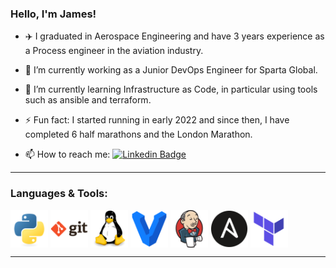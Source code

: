 ### **Hello, I'm James**!

- :airplane: I graduated in Aerospace Engineering and have 3 years experience as a Process engineer in the aviation industry. 

- 🔭 I’m currently working as a Junior DevOps Engineer for Sparta Global. 

- 🌱 I’m currently learning Infrastructure as Code, in particular using tools such as ansible and terraform.

- ⚡ Fun fact: I started running in early 2022 and since then, I have completed 6 half marathons and the London Marathon. 

- 📫 How to reach me: [![Linkedin Badge](https://img.shields.io/badge/-James-blue?style=flat&logo=Linkedin&logoColor=white)](https://www.linkedin.com/in/james-wijaya-seekings-14097510b/)

---

### **Languages & Tools**:

<div style="line-height:10px">
  <img src='https://github.com/devicons/devicon/blob/master/icons/python/python-original.svg' width="60" height="60">
  <img src='https://github.com/devicons/devicon/blob/master/icons/git/git-original-wordmark.svg' width="60" height="60">
  <img src='https://github.com/devicons/devicon/blob/master/icons/linux/linux-original.svg' width="60" height="60">
  <img src='https://github.com/devicons/devicon/blob/master/icons/vagrant/vagrant-original.svg' width="60" height="60">
  <img src='https://github.com/devicons/devicon/blob/master/icons/jenkins/jenkins-original.svg' width="60" height="60">
  <img src='https://github.com/devicons/devicon/blob/master/icons/ansible/ansible-original.svg' width="60" height="60">
  <img src='https://github.com/devicons/devicon/blob/master/icons/terraform/terraform-original.svg' width="60" height="60">
<div>
  
---
  
  
